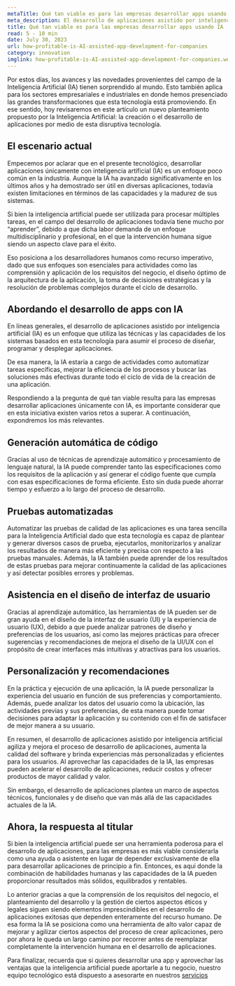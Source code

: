 ```yaml
---
metaTitle: Qué tan viable es para las empresas desarrollar apps usando IA
meta_description: El desarrollo de aplicaciones asistido por inteligencia artificial (IA) es un enfoque que utiliza las técnicas y las capacidades de los sistemas basados en esta tecnología para asumir el proceso de diseñar, programar y desplegar aplicaciones.
title: Qué tan viable es para las empresas desarrollar apps usando IA
read: 5 - 10 min
date: July 30, 2023
url: how-profitable-is-AI-assisted-app-development-for-companies
category: innovation
imglink: how-profitable-is-AI-assisted-app-development-for-companies.webp
---
```


Por estos días, los avances y las novedades provenientes del campo de la Inteligencia Artificial (IA) tienen sorprendido al mundo. Esto también aplica para los sectores empresariales e industriales en donde hemos presenciado las grandes transformaciones que esta tecnología está promoviendo. En ese sentido, hoy revisaremos en este artículo un nuevo planteamiento propuesto por la Inteligencia Artificial: la creación o el desarrollo de aplicaciones por medio de esta disruptiva tecnología.

## El escenario actual

Empecemos por aclarar que en el presente tecnológico, desarrollar aplicaciones únicamente con inteligencia artificial (IA) es un enfoque poco común en la industria. Aunque la IA ha avanzado significativamente en los últimos años y ha demostrado ser útil en diversas aplicaciones, todavía existen limitaciones en términos de las capacidades y la madurez de sus sistemas.

Si bien la inteligencia artificial puede ser utilizada para procesar múltiples tareas, en el campo del desarrollo de aplicaciones todavía tiene mucho por “aprender”, debido a que dicha labor demanda de un enfoque multidisciplinario y profesional, en el que la intervención humana sigue siendo un aspecto clave para el éxito.

Eso posiciona a los desarrolladores humanos como recurso imperativo, dado que sus enfoques son esenciales para actividades como las comprensión y aplicación de los requisitos del negocio, el diseño óptimo de la arquitectura de la aplicación, la toma de decisiones estratégicas y la resolución de problemas complejos durante el ciclo de desarrollo.

## Abordando el desarrollo de apps con IA

En líneas generales, el desarrollo de aplicaciones asistido por inteligencia artificial (IA) es un enfoque que utiliza las técnicas y las capacidades de los sistemas basados en esta tecnología para asumir el proceso de diseñar, programar y desplegar aplicaciones.

De esa manera, la IA estaría a cargo de actividades como automatizar tareas específicas, mejorar la eficiencia de los procesos y buscar las soluciones más efectivas durante todo el ciclo de vida de la creación de una aplicación.

Respondiendo a la pregunta de qué tan viable resulta para las empresas desarrollar aplicaciones únicamente con IA, es importante considerar que en esta iniciativa existen varios retos a superar. A continuación, expondremos los más relevantes.

## Generación automática de código

Gracias al uso de técnicas de aprendizaje automático y procesamiento de lenguaje natural, la IA puede comprender tanto las especificaciones como los requisitos de la aplicación y así generar el código fuente que cumpla con esas especificaciones de forma eficiente. Esto sin duda puede ahorrar tiempo y esfuerzo a lo largo del proceso de desarrollo.

## Pruebas automatizadas

Automatizar las pruebas de calidad de las aplicaciones es una tarea sencilla para la Inteligencia Artificial dado que esta tecnología es capaz de plantear y generar diversos casos de prueba, ejecutarlos, monitorizarlos y analizar los resultados de manera más eficiente y precisa con respecto a las pruebas manuales. Además, la IA también puede aprender de los resultados de estas pruebas para mejorar continuamente la calidad de las aplicaciones y así detectar posibles errores y problemas.

## Asistencia en el diseño de interfaz de usuario

Gracias al aprendizaje automático, las herramientas de IA pueden ser de gran ayuda en el diseño de la interfaz de usuario (UI) y la experiencia de usuario (UX), debido a que puede analizar patrones de diseño y preferencias de los usuarios, así como las mejores prácticas para ofrecer sugerencias y recomendaciones de mejora el diseño de la UI/UX con el propósito de crear interfaces más intuitivas y atractivas para los usuarios.

## Personalización y recomendaciones

En la práctica y ejecución de una aplicación, la IA puede personalizar la experiencia del usuario en función de sus preferencias y comportamiento. Además, puede analizar los datos del usuario como la ubicación, las actividades previas y sus preferencias, de esta manera puede tomar decisiones para adaptar la aplicación y su contenido con el fin de satisfacer de mejor manera a su usuario.

En resumen, el desarrollo de aplicaciones asistido por inteligencia artificial agiliza y mejora el proceso de desarrollo de aplicaciones, aumenta la calidad del software y brinda experiencias más personalizadas y eficientes para los usuarios. Al aprovechar las capacidades de la IA, las empresas pueden acelerar el desarrollo de aplicaciones, reducir costos y ofrecer productos de mayor calidad y valor.

Sin embargo, el desarrollo de aplicaciones plantea un marco de aspectos técnicos, funcionales y de diseño que van más allá de las capacidades actuales de la IA.

## Ahora, la respuesta al titular

Si bien la inteligencia artificial puede ser una herramienta poderosa para el desarrollo de aplicaciones, para las empresas es más viable considerarla como una ayuda o asistente en lugar de depender exclusivamente de ella para desarrollar aplicaciones de principio a fin. Entonces, es aquí donde la combinación de habilidades humanas y las capacidades de la IA pueden proporcionar resultados más sólidos, equilibrados y rentables.

Lo anterior gracias a que la comprensión de los requisitos del negocio, el planteamiento del desarrollo y la gestión de ciertos aspectos éticos y legales siguen siendo elementos imprescindibles en el desarrollo de aplicaciones exitosas que dependen enteramente del recurso humano. De esa forma la IA se posiciona como una herramienta de alto valor capaz de mejorar y agilizar ciertos aspectos del proceso de crear aplicaciones, pero por ahora le queda un largo camino por recorrer antes de reemplazar completamente la intervención humana en el desarrollo de aplicaciones.

Para finalizar, recuerda que si quieres desarrollar una app y aprovechar las ventajas que la inteligencia artificial puede aportarle a tu negocio, nuestro equipo tecnológico está dispuesto a asesorarte en nuestros [servicios](https://www.dreamcodesoft.com/es/services)
